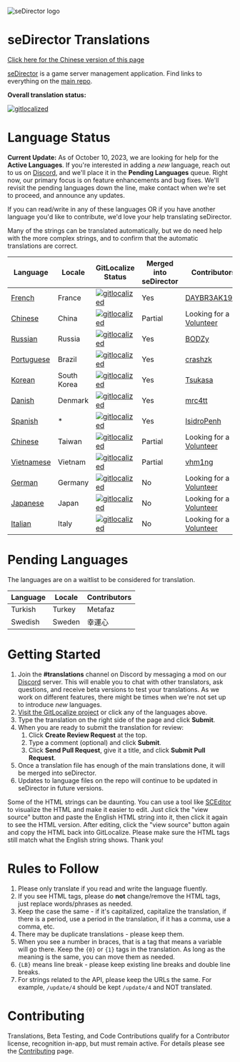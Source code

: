 ![seDirector logo](https://sedirector.net/images/logo.png)

# seDirector Translations

[Click here for the Chinese version of this page](https://github-com.translate.goog/seDirector/Translations?_x_tr_sl=auto&_x_tr_tl=zh-CN&_x_tr_hl=en-US&_x_tr_pto=wapp)

[seDirector](https://sedirector.net) is a game server management application. Find links to everything on the [main repo](https://github.com/seDirector/App).

**Overall translation status:**

[![gitlocalized](https://gitlocalize.com/repo/6994/whole_project/badge.svg)](https://gitlocalize.com/repo/6994/whole_project?utm_source=badge)

# Language Status

**Current Update:** As of October 10, 2023, we are looking for help for the **Active Languages**. If you're interested in adding a _new_ language, reach out to us on [Discord](https://sedirector.net/discord), and we'll place it in the **Pending Languages** queue. Right now, our primary focus is on feature enhancements and bug fixes. We'll revisit the pending languages down the line, make contact when we're set to proceed, and announce any updates.

If you can read/write in any of these languages OR if you have another language you'd like to contribute, we'd love your help translating seDirector.

<!-- **Note**: the GitLocalize page *may* show **Translated 100%** but that is because of the **automatic machine translation**. The table below reflects the current status of language translation. -->

Many of the strings can be translated automatically, but we do need help with the more complex strings, and to confirm that the automatic translations are correct.

| Language                                                      | Locale      | GitLocalize Status                                                                                                             | Merged into seDirector | Contributors                                              |
| ------------------------------------------------------------- | ----------- | ------------------------------------------------------------------------------------------------------------------------------ | ---------------------- | --------------------------------------------------------- |
| [French](https://gitlocalize.com/repo/6994/fr/en.json)        | France      | [![gitlocalized](https://gitlocalize.com/repo/6994/fr/badge.svg)](https://gitlocalize.com/repo/6994/fr?utm_source=badge)       | Yes                    | [DAYBR3AK1999](https://github.com/DAYBR3AK1999)           |
| [Chinese](https://gitlocalize.com/repo/6994/zh-CN/en.json)    | China       | [![gitlocalized](https://gitlocalize.com/repo/6994/zh-CN/badge.svg)](https://gitlocalize.com/repo/6994/zh-CN?utm_source=badge) | Partial                | Looking for a [Volunteer](https://sedirector.net/discord) |
| [Russian](https://gitlocalize.com/repo/6994/ru/en.json)       | Russia      | [![gitlocalized](https://gitlocalize.com/repo/6994/ru/badge.svg)](https://gitlocalize.com/repo/6994/ru?utm_source=badge)       | Yes                    | [BODZy](https://github.com/BODZy)                         |
| [Portuguese](https://gitlocalize.com/repo/6994/pt-BR/en.json) | Brazil      | [![gitlocalized](https://gitlocalize.com/repo/6994/pt-BR/badge.svg)](https://gitlocalize.com/repo/6994/pt-BR?utm_source=badge) | Yes                    | [crashzk](https://github.com/crashzk)                     |
| [Korean](https://gitlocalize.com/repo/6994/ko/en.json)        | South Korea | [![gitlocalized](https://gitlocalize.com/repo/6994/ko/badge.svg)](https://gitlocalize.com/repo/6994/ko?utm_source=badge)       | Yes                    | [Tsukasa](https://github.com/Tsukasa-Nefren)              |
| [Danish](https://gitlocalize.com/repo/6994/da/en.json)        | Denmark     | [![gitlocalized](https://gitlocalize.com/repo/6994/da/badge.svg)](https://gitlocalize.com/repo/6994/da?utm_source=badge)       | Yes                    | [mrc4tt](https://github.com/mrc4tt)                       |
| [Spanish](https://gitlocalize.com/repo/6994/es/en.json)       | \*          | [![gitlocalized](https://gitlocalize.com/repo/6994/es/badge.svg)](https://gitlocalize.com/repo/6994/es?utm_source=badge)       | Yes                    | [IsidroPenh](https://github.com/IsidroPenh)               |
| [Chinese](https://gitlocalize.com/repo/6994/zh-TW/en.json)    | Taiwan      | [![gitlocalized](https://gitlocalize.com/repo/6994/zh-TW/badge.svg)](https://gitlocalize.com/repo/6994/zh-TW?utm_source=badge) | Partial                | Looking for a [Volunteer](https://sedirector.net/discord) |
| [Vietnamese](https://gitlocalize.com/repo/6994/vi/en.json)    | Vietnam     | [![gitlocalized](https://gitlocalize.com/repo/6994/vi/badge.svg)](https://gitlocalize.com/repo/6994/vi?utm_source=badge)       | Partial                | [vhm1ng](https://github.com/vhm1ng/)                      |
| [German](https://gitlocalize.com/repo/6994/de/en.json)        | Germany     | [![gitlocalized](https://gitlocalize.com/repo/6994/de/badge.svg)](https://gitlocalize.com/repo/6994/de?utm_source=badge)       | No                     | Looking for a [Volunteer](https://sedirector.net/discord) |
| [Japanese](https://gitlocalize.com/repo/6994/ja/en.json)      | Japan       | [![gitlocalized](https://gitlocalize.com/repo/6994/ja/badge.svg)](https://gitlocalize.com/repo/6994/ja?utm_source=badge)       | No                     | Looking for a [Volunteer](https://sedirector.net/discord) |
| [Italian](https://gitlocalize.com/repo/6994/it/en.json)       | Italy       | [![gitlocalized](https://gitlocalize.com/repo/6994/it/badge.svg)](https://gitlocalize.com/repo/6994/it?utm_source=badge)       | No                     | Looking for a [Volunteer](https://sedirector.net/discord) |

# Pending Languages

The languages are on a waitlist to be considered for translation.

| Language | Locale | Contributors |
| -------- | ------ | ------------ |
| Turkish  | Turkey | Metafaz      |
| Swedish  | Sweden | 幸運心       |

# Getting Started

1. Join the **#translations** channel on Discord by messaging a mod on our [Discord](https://sedirector.net/discord) server. This will enable you to chat with other translators, ask questions, and receive beta versions to test your translations. As we work on different features, there might be times when we're not set up to introduce _new_ languages.
2. [Visit the GitLocalize project](https://gitlocalize.com/repo/6994) or click any of the languages above.
3. Type the translation on the right side of the page and click **Submit**.
4. When you are ready to submit the translation for review:
    1. Click **Create Review Request** at the top.
    2. Type a comment (optional) and click **Submit**.
    3. Click **Send Pull Request**, give it a title, and click **Submit Pull Request**.
5. Once a translation file has enough of the main translations done, it will be merged into seDirector.
6. Updates to language files on the repo will continue to be updated in seDirector in future versions.

Some of the HTML strings can be daunting. You can use a tool like <a target="_blank" href="https://www.sceditor.com/">SCEditor</a> to visualize the HTML and make it easier to edit. Just click the "view source" button and paste the English HTML string into it, then click it again to see the HTML version. After editing, click the "view source" button again and copy the HTML back into GitLocalize. Please make sure the HTML tags still match what the English string shows. Thank you!

# Rules to Follow

1.  Please only translate if you read and write the language fluently.
2.  If you see HTML tags, please do **not** change/remove the HTML tags, just replace words/phrases as needed.
3.  Keep the case the same - if it's capitalized, capitalize the translation, if there is a period, use a period in the translation, if it has a comma, use a comma, etc.
4.  There may be duplicate translations - please keep them.
5.  When you see a number in braces, that is a tag that means a variable will go there. Keep the `{0}` or `{1}` tags in the translation. As long as the meaning is the same, you can move them as needed.
6.  `{LB}` means line break - please keep existing line breaks and double line breaks.
7.  For strings related to the API, please keep the URLs the same. For example, `/update/4` should be kept `/update/4` and NOT translated.

# Contributing

Translations, Beta Testing, and Code Contributions qualify for a Contributor license, recognition in-app, but must remain active. For details please see the [Contributing](https://github.com/seDirector/App/blob/main/CONTRIBUTING.md) page.